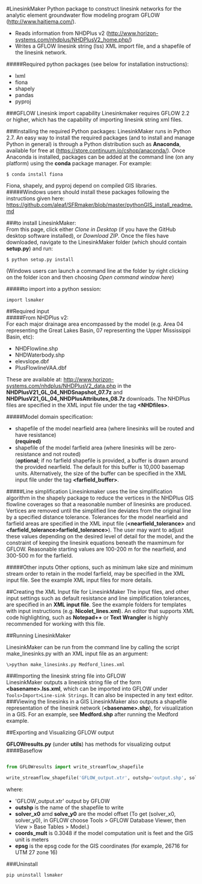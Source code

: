 #LinesinkMaker
Python package to construct linesink networks for the analytic element groundwater flow modeling
program GFLOW (<http://www.haitjema.com/>). 
  
* Reads information from NHDPlus v2 (<http://www.horizon-systems.com/nhdplus/NHDPlusV2_home.php/>)
* Writes a GFLOW linesink string (lss) XML import file, and a shapefile of the 
linesink network.

#####Required python packages (see below for installation instructions):  
* lxml
* fiona
* shapely
* pandas
* pyproj

  
###GFLOW Linesink import capability
Linesinkmaker requires GFLOW 2.2 or higher, which has the capability of importing linesink string xml files.

###Installing the required Python packages:
LinesinkMaker runs in Python 2.7. An easy way to install the required packages (and to install and manage Python in general) is through a Python distribution such as **Anaconda**, available for free at (<https://store.continuum.io/cshop/anaconda/>). Once Anaconda is installed, packages can be added at the command line (on any platform) using the **conda** package manager. For example: 
 
```
$ conda install fiona  
```
Fiona, shapely, and pyproj depend on compiled GIS libraries.
#####Windows users should install these packages following the instructions given here:
 <https://github.com/aleaf/SFRmaker/blob/master/pythonGIS_install_readme.md>

###to install LinesinkMaker:  
From this page, click either *Clone in Desktop* (if you have the GitHub desktop software installed), or *Download ZIP*. Once the files have downloaded, navigate to the LinesinkMaker folder (which should contain **setup.py**) and run:  

```
$ python setup.py install
```  
(Windows users can launch a command line at the folder by right clicking on the folder icon and then choosing *Open command window here*)  


#####to import into a python session:
```
import lsmaker
```



##Required input  
#####From NHDPlus v2:  
For each major drainage area encompassed by the model (e.g. Area 04 representing the Great Lakes Basin, 07 representing the Upper Mississippi Basin, etc):  

* NHDFlowline.shp  
* NHDWaterbody.shp  
* elevslope.dbf  
* PlusFlowlineVAA.dbf

These are available at: <http://www.horizon-systems.com/nhdplus/NHDPlusV2_data.php>  in the **NHDPlusV21_GL_04_NHDSnapshot_07.7z** and **NHDPlusV21_GL_04_NHDPlusAttributes_08.7z** 
downloads. The NHDPlus files are specified in the XML input file under the tag **\<NHDfiles\>**.

#####Model domain specification:  
* shapefile of the model nearfield area (where linesinks will be routed and have resistance)  
   **(required)**
* shapefile of the model farfield area (where linesinks will be zero-resistance and not routed)  
 (**optional**; if no farfield shapefile is provided, a buffer is drawn around the provided nearfield. The default for this buffer is 10,000 basemap units. Alternatively, the size of the buffer can be specified in the XML input file under the tag **\<farfield_buffer\>**.
 
#####Line simplification
Linesinkmaker uses the line simplification algorithm in the shapely package to reduce the vertices in the NHDPlus GIS flowline coverages so that a reasonable number of linesinks are produced. Vertices are removed until the simplified line deviates from the original line by a specified distance tolerance. Tolerances for the model nearfield and farfield areas are specified in the XML input file (**\<nearfield_tolerance\>** and **\<farfield_tolerance\>farfield_tolerance>**). The user may want to adjust these values depending on the desired level of detail for the model, and the constraint of keeping the linesink equations beneath the maxmimum for GFLOW. Reasonable starting values are 100-200 m for the nearfield, and 300-500 m for the farfield.

#####Other inputs
Other options, such as minimum lake size and minimum stream order to retain in the model farfield, may be specified in the XML input file. See the example XML input files for more details.


##Creating the XML Input file for LinesinkMaker
The input files, and other input settings such as default resistance and line simplification tolerances, are specified in an **XML input file**. See the example folders for templates with input instructions (e.g. **Nicolet_lines.xml**). An editor that supports XML code highlighting, such as **Notepad++** or **Text Wrangler** is highly recommended for working with this file. 



##Running LinesinkMaker

LinesinkMaker can be run from the command line by calling the script make_linesinks.py with an XML input file as an argument:

```
\>python make_linesinks.py Medford_lines.xml
```


###Importing the linesink string file into GFLOW  
LinesinkMaker outputs a linesink string file of the form **\<basename>.lss.xml**, which can be imported into GFLOW under ```Tools>Import>Line-sink Strings```. It can also be inspected in any text editor.  
###Viewing the linesinks in a GIS
LinesinkMaker also outputs a shapefile representation of the linesink network (**\<basename>.shp**), for visualization in a GIS. For an example, see **Medford.shp** after running the Medford example.

##Exporting and Visualizing GFLOW output

**GFLOWresults.py** (under **utils**) has methods for visualizing output  
####Baseflow  
  
  
```python

from GFLOWresults import write_streamflow_shapefile

write_streamflow_shapefile('GFLOW_output.xtr', outshp='output.shp', solver_x0=0, solve_y0=0, coords_mult=0.3048, epsg=None)  
```
where:  

* 'GFLOW_output.xtr' output by GFLOW
* **outshp** is the name of the shapefile to write  
* **solver_x0** amd **solve_y0** are the model offset (To get (solver_x0, solver_y0), in GFLOW choose Tools > GFLOW Database Viewer, 
    then View > Base Tables > Model.)
* **coords_mult** is 0.3048 if the model computation unit is feet and the GIS unit is meters  
* **epsg** is the epsg code for the GIS coordinates (for example, 26716 for UTM 27 zone 16)

###Uninstall
```
pip uninstall lsmaker
```